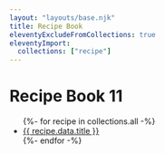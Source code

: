 ```yaml
---
layout: "layouts/base.njk"
title: Recipe Book
eleventyExcludeFromCollections: true
eleventyImport:
  collections: ["recipe"]
---
```


# Recipe Book 11

<ul>
{%- for recipe in collections.all -%}
  <li><a href="{{ recipe.url }}">{{ recipe.data.title }}</a></li>
{%- endfor -%}
</ul>